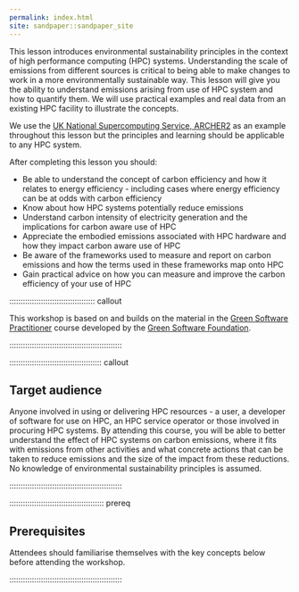 ```yaml
---
permalink: index.html
site: sandpaper::sandpaper_site
---
```


This lesson introduces environmental sustainability principles in the context of 
high performance computing (HPC) systems. Understanding the scale of emissions from 
different sources is critical to being able to make changes to work in a more environmentally
sustainable way. This lesson will give you the ability to understand emissions arising from
use of HPC system and how to quantify them. We will use practical examples and real data from
an existing HPC facility to illustrate the concepts.

We use the [UK National Supercomputing Service, ARCHER2](https://www.archer2.ac.uk) as an 
example throughout this lesson but the principles and learning should be applicable to 
any HPC system.

After completing this lesson you should:

- Be able to understand the concept of carbon efficiency and how it relates to energy efficiency -
  including cases where energy efficiency can be at odds with carbon efficiency
- Know about how HPC systems potentially reduce emissions
- Understand carbon intensity of electricity generation and the implications for carbon aware use
  of HPC
- Appreciate the embodied emissions associated with HPC hardware and how they impact carbon aware
  use of HPC
- Be aware of the frameworks used to measure and report on carbon emissions and how the terms used
  in these frameworks map onto HPC
- Gain practical advice on how you can measure and improve the carbon efficiency of your use of
  HPC

:::::::::::::::::::::::::::::::::::::: callout

This workshop is based on and builds on the material in the [Green Software Practitioner](https://learn.greensoftware.foundation/)
course developed by the [Green Software Foundation](https://greensoftware.foundation/).

::::::::::::::::::::::::::::::::::::::::::::::::::


:::::::::::::::::::::::::::::::::::::::::  callout

## Target audience

Anyone involved in using or delivering HPC resources - a user, a developer of software for use on HPC, an HPC service operator or those involved in procuring HPC systems. By attending this course, you will be able to better understand the effect of HPC systems on carbon emissions, where it fits with emissions from other activities and what concrete actions that can be taken to reduce emissions and the size of the impact from these reductions. No knowledge of environmental sustainability principles is assumed. 


::::::::::::::::::::::::::::::::::::::::::::::::::

::::::::::::::::::::::::::::::::::::::::::  prereq

## Prerequisites

Attendees should familiarise themselves with the key concepts below before attending the workshop.
  
::::::::::::::::::::::::::::::::::::::::::::::::::


<!--  LocalWords:  prereq links.md endcomment
 -->
